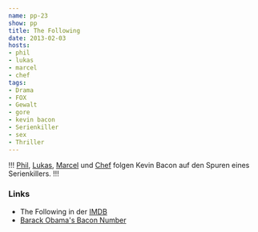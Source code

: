 ```yaml
---
name: pp-23
show: pp
title: The Following
date: 2013-02-03
hosts:
- phil
- lukas
- marcel
- chef
tags:
- Drama
- FOX
- Gewalt
- gore
- kevin bacon
- Serienkiller
- sex
- Thriller
---
```

!!!
[Phil](https://twitter.com/philgrooves), [Lukas](https://twitter.com/Blubser), [Marcel](https://twitter.com/xartas) und [Chef](https://twitter.com/grischder) folgen Kevin Bacon auf den Spuren eines Serienkillers.
!!!

### Links

- The Following in der [IMDB](http://www.imdb.com/title/tt2071645/?ref_=fn_al_tt_1)
- [Barack Obama's Bacon Number](https://www.google.com/search?q=bacon+number+barack+obama)
